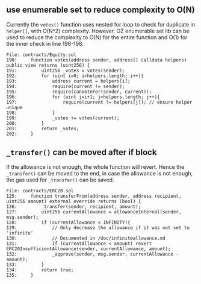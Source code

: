 
## use enumerable set to reduce complexity to O(N)

Currently the `votes()` function uses nested for loop to check for duplicate in `helper[]`, with O(N^2) complexity. However, OZ enumerable set lib can be used to reduce the complexity to O(N) for the entire function and O(1) for the inner check in line 196-198.

```solidity
File: contracts/Equity.sol
190:     function votes(address sender, address[] calldata helpers) public view returns (uint256) {
191:         uint256 _votes = votes(sender);
192:         for (uint i=0; i<helpers.length; i++){
193:             address current = helpers[i];
194:             require(current != sender);
195:             require(canVoteFor(sender, current));
196:             for (uint j=i+1; j<helpers.length; j++){
197:                 require(current != helpers[j]); // ensure helper unique
198:             }
199:             _votes += votes(current);
200:         }
201:         return _votes;
202:     }
```


## `_transfer()` can be moved after if block

If the allowance is not enough, the whole function will revert. Hence the `_transfer()` can be moved to the end, in case the allowance is not enough, the gas used for `_transfer()` can be saved.

```solidity
File: contracts/ERC20.sol
125:     function transferFrom(address sender, address recipient, uint256 amount) external override returns (bool) {
126:         _transfer(sender, recipient, amount);
127:         uint256 currentAllowance = allowanceInternal(sender, msg.sender);
128:         if (currentAllowance < INFINITY){
129:             // Only decrease the allowance if it was not set to 'infinite'
130:             // Documented in /doc/infiniteallowance.md
131:             if (currentAllowance < amount) revert ERC20InsufficientAllowance(sender, currentAllowance, amount);
132:             _approve(sender, msg.sender, currentAllowance - amount);
133:         }
134:         return true;
135:     }
```
